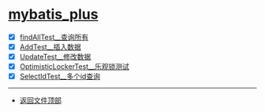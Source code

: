 
# [mybatis_plus](../README.md)

- [x] [findAllTest__查询所有](src/test/java/com/cpucode/mybatis_plus/findAllTest.java)
- [x] [AddTest__插入数据](src/test/java/com/cpucode/mybatis_plus/AddTest.java)
- [x] [UpdateTest__修改数据](src/test/java/com/cpucode/mybatis_plus/UpdateTest.java)
- [x] [OptimisticLockerTest__乐观锁测试](src/test/java/com/cpucode/mybatis_plus/OptimisticLockerTest.java)
- [x] [SelectIdTest__多个id查询](src/test/java/com/cpucode/mybatis_plus/SelectIdTest.java)

-----------------

- [返回文件顶部](../README.md)
